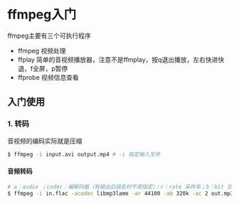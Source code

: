 # ffmpeg入门

ffmpeg主要有三个可执行程序

- ffmpeg 视频处理
- ffplay 简单的音视频播放器，注意不是ffmplay，按q退出播放，左右快进快退，f全屏，p暂停
- ffprobe 视频信息查看

## 入门使用

### 1. 转码

音视频的编码实际就是压缩

```bash
$ ffmpeg -i input.avi output.mp4 # -i 指定输入文件
```

#### 音频转码

```bash
# a：audio ；codec：编解码器（有输出后缀名时不用指定）；r：rate 采样率；b：bit 比特率；c：channel，通道数，2为双声道；不指定默认值为和原音频相同
$ ffmpeg -i in.flac -acodec libmp3lame -ar 44100 -ab 320k -ac 2 out.mp3
```

